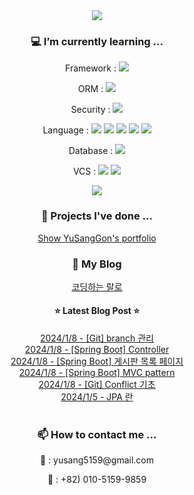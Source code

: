 
<div align="center">
<img src="https://capsule-render.vercel.app/api?type=waving&color=d9ead3&height=300&section=header&text=YuSangGon's%20Profile&desc=Hopefully%20Desire%20Back-End%20Developer&fontSize=40&descSize=15&fontAlignY=40" />
<br>
<h3> 💻 I’m currently learning ... </h3> 
<p> Framework : <img src="https://img.shields.io/badge/Spring-6DB33F?style=flat-sqare&logo=spring&logoColor=white"></p>
<p> ORM : <img src="https://img.shields.io/badge/Spring_Data_Jpa-6DB33F?style=flat-sqare&logo=spring&logoColor=white"></p>
<p> Security : <img src="https://img.shields.io/badge/Spring_Security-6DB33F?style=flat-sqare&logo=Spring-Security&logoColor=white"></p>
<p> Language : <img src="https://img.shields.io/badge/Java-ED8B00?style=flat-sqare&logo=openjdk&logoColor=white"> <img src="https://img.shields.io/badge/JavaScript-F7DF1E?style=flat-sqare&logo=JavaScript&logoColor=white"> <img src="https://img.shields.io/badge/jQuery-0769AD?style=flat-sqare&logo=jquery&logoColor=white"> <img src="https://img.shields.io/badge/CSS3-1572B6?style=flat-sqare&logo=css3&logoColor=white"> <img src="https://img.shields.io/badge/HTML5-E34F26?style=flat-sqare&logo=html5&logoColor=white"></p>
<p> Database : <img src="https://img.shields.io/badge/MySQL-005C84?style=flat-sqare&logo=mysql&logoColor=white"></p>
<p> VCS : <img src="https://img.shields.io/badge/GIT-E44C30?style=flat-sqare&logo=git&logoColor=white"> <img src="https://img.shields.io/badge/GitHub-100000?style=flat-sqare&logo=github&logoColor=white"></p>
<img src="https://github-readme-stats.vercel.app/api/top-langs/?username=YuSangGon&theme=blue-gree">
<br>
<h3> 📝 Projects I've done ... </h3>
<a href="https://github.com/YuSangGon/portfolio">Show YuSangGon's portfolio</a>
<br>
<h3> 📓 My Blog </h3>
<a href="https://codingralro.tistory.com">코딩하는 랄로</a>
<br>
<h4>⭐ Latest Blog Post ⭐</h4>
<a href='https://codingralro.tistory.com/271'>2024/1/8 - [Git] branch 관리</a><br>
<a href='https://codingralro.tistory.com/270'>2024/1/8 - [Spring Boot] Controller</a><br>
<a href='https://codingralro.tistory.com/269'>2024/1/8 - [Spring Boot] 게시판 목록 페이지</a><br>
<a href='https://codingralro.tistory.com/268'>2024/1/8 - [Spring Boot] MVC pattern</a><br>
<a href='https://codingralro.tistory.com/267'>2024/1/8 - [Git] Conflict 기초</a><br>
<a href='https://codingralro.tistory.com/266'>2024/1/5 - JPA 란</a><br>

<br>
<h3> 📫 How to contact me ... </h3>
<p>📧 : yusang5159@gmail.com</p>
<p>📱 : +82) 010-5159-9859</p>
</div>
